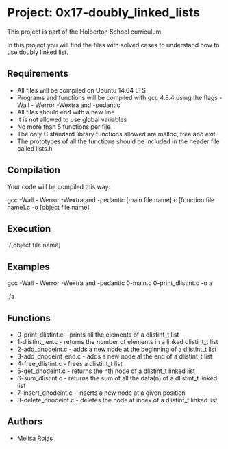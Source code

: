# Project: 0x17-doubly_linked_lists

This project is part of the Holberton School curriculum.

In this project you will find the files with solved cases to understand how to use doubly linked list.

## Requirements
* All files will be compiled on Ubuntu 14.04 LTS
* Programs and functions will be compiled with gcc 4.8.4 using the flags -Wall - Werror -Wextra and -pedantic
* All files should end with a new line
* It is not allowed to use global variables
* No more than 5 functions per file
* The only C standard library functions allowed are malloc, free and exit.
* The prototypes of all the functions should be included in the header file called lists.h

## Compilation

Your code will be compiled this way:

gcc -Wall - Werror -Wextra and -pedantic [main file name].c [function file name].c -o [object file name]

## Execution

./[object file name]

## Examples

gcc -Wall - Werror -Wextra and -pedantic 0-main.c 0-print_dlistint.c -o a

./a

## Functions

* 0-print_dlistint.c - prints all the elements of a dlistint_t list
* 1-dlistint_len.c - returns the number of elements in a linked dlistint_t list 
* 2-add_dnodeint.c - adds a new node at the beginning of a dlistint_t list
* 3-add_dnodeint_end.c - adds a new node al the end of a dlistint_t list
* 4-free_dlistint.c - frees a dlistint_t list
* 5-get_dnodeint.c - returns the nth node of a dlistint_t linked list
* 6-sum_dlistint.c - returns the sum of all the data(n) of a dlistint_t linked list
* 7-insert_dnodeint.c - inserts a new node at a given position
* 8-delete_dnodeint.c - deletes the node at index of a dlistint_t linked list

## Authors

* Melisa Rojas

